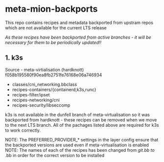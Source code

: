 # meta-mion-backports

This repo contains recipes and metadata backported from upstram repos which are not available for the current LTS release

*As these recipes have been backported from active branches - it will be necessary for them to be periodically updated!!*

## 1. k3s 

Source - meta-virtialisation (hardknott) f058b195580f90ea8fb2751fe76168e06a746934
- classes/cni_networking.bbclass
- recipes-containers/{containerd,k3s,runc}
- recipes-filter/ipset
- recipes-networking/cni
- recipes-security/libseccomp

k3s is not available in the dunfell branch of meta-virtualisation so it was backported from hardknott - these recipes can be removed when we move to the next LTS branch. All of the pachages listed above are required for k3s to work correctly.

NOTE: The PREFERRED_PROVIDER_* settings in the layer config ensure that the backported versions are used even if meta-virtualisation is enabled
NOTE: The names of each of the recipes has been changed from <recipe>_git.bb to <recipe>_<version>.bb in order for the correct version to be installed

